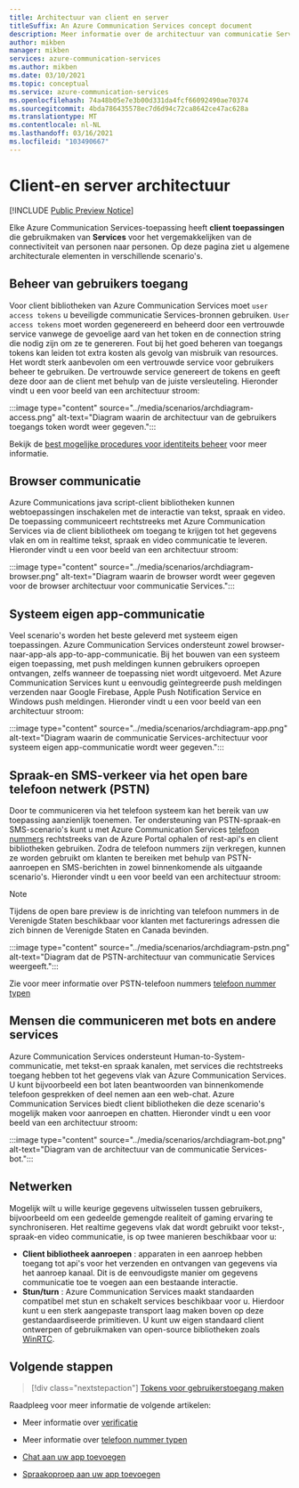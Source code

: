 ```yaml
---
title: Architectuur van client en server
titleSuffix: An Azure Communication Services concept document
description: Meer informatie over de architectuur van communicatie Services.
author: mikben
manager: mikben
services: azure-communication-services
ms.author: mikben
ms.date: 03/10/2021
ms.topic: conceptual
ms.service: azure-communication-services
ms.openlocfilehash: 74a48b05e7e3b00d331da4fcf66092490ae70374
ms.sourcegitcommit: 4bda786435578ec7d6d94c72ca8642ce47ac628a
ms.translationtype: MT
ms.contentlocale: nl-NL
ms.lasthandoff: 03/16/2021
ms.locfileid: "103490667"
---
```

# <a name="client-and-server-architecture"></a>Client-en server architectuur

[!INCLUDE [Public Preview Notice](../includes/public-preview-include.md)]


<!--
> [!WARNING]
> This document is under construction and needs the following items to be addressed:
> - Need to add security best practices for token management here
> - Reference docs:
> - https://docs.microsoft.com/windows/security/threat-protection/security-policy-settings/create-a-token-object
> - https://docs.microsoft.com/azure/aks/operator-best-practices-identity
> - https://docs.microsoft.com/cloud-app-security/api-tokens?view=gestures-1.0-->

Elke Azure Communication Services-toepassing heeft **client toepassingen** die gebruikmaken van **Services** voor het vergemakkelijken van de connectiviteit van personen naar personen. Op deze pagina ziet u algemene architecturale elementen in verschillende scenario's.

## <a name="user-access-management"></a>Beheer van gebruikers toegang

Voor client bibliotheken van Azure Communication Services moet `user access tokens` u beveiligde communicatie Services-bronnen gebruiken. `User access tokens` moet worden gegenereerd en beheerd door een vertrouwde service vanwege de gevoelige aard van het token en de connection string die nodig zijn om ze te genereren. Fout bij het goed beheren van toegangs tokens kan leiden tot extra kosten als gevolg van misbruik van resources. Het wordt sterk aanbevolen om een vertrouwde service voor gebruikers beheer te gebruiken. De vertrouwde service genereert de tokens en geeft deze door aan de client met behulp van de juiste versleuteling. Hieronder vindt u een voor beeld van een architectuur stroom:

:::image type="content" source="../media/scenarios/archdiagram-access.png" alt-text="Diagram waarin de architectuur van de gebruikers toegangs token wordt weer gegeven.":::

Bekijk de [best mogelijke procedures voor identiteits beheer](../../security/fundamentals/identity-management-best-practices.md) voor meer informatie.

## <a name="browser-communication"></a>Browser communicatie

Azure Communications java script-client bibliotheken kunnen webtoepassingen inschakelen met de interactie van tekst, spraak en video. De toepassing communiceert rechtstreeks met Azure Communication Services via de client bibliotheek om toegang te krijgen tot het gegevens vlak en om in realtime tekst, spraak en video communicatie te leveren. Hieronder vindt u een voor beeld van een architectuur stroom:

:::image type="content" source="../media/scenarios/archdiagram-browser.png" alt-text="Diagram waarin de browser wordt weer gegeven voor de browser architectuur voor communicatie Services.":::

## <a name="native-app-communication"></a>Systeem eigen app-communicatie

Veel scenario's worden het beste geleverd met systeem eigen toepassingen. Azure Communication Services ondersteunt zowel browser-naar-app-als app-to-app-communicatie.  Bij het bouwen van een systeem eigen toepassing, met push meldingen kunnen gebruikers oproepen ontvangen, zelfs wanneer de toepassing niet wordt uitgevoerd. Met Azure Communication Services kunt u eenvoudig geïntegreerde push meldingen verzenden naar Google Firebase, Apple Push Notification Service en Windows push meldingen. Hieronder vindt u een voor beeld van een architectuur stroom:

:::image type="content" source="../media/scenarios/archdiagram-app.png" alt-text="Diagram waarin de communicatie Services-architectuur voor systeem eigen app-communicatie wordt weer gegeven.":::

## <a name="voice-and-sms-over-the-public-switched-telephony-network-pstn"></a>Spraak-en SMS-verkeer via het open bare telefoon netwerk (PSTN)

Door te communiceren via het telefoon systeem kan het bereik van uw toepassing aanzienlijk toenemen. Ter ondersteuning van PSTN-spraak-en SMS-scenario's kunt u met Azure Communication Services [telefoon nummers](../quickstarts/telephony-sms/get-phone-number.md) rechtstreeks van de Azure Portal ophalen of rest-api's en client bibliotheken gebruiken. Zodra de telefoon nummers zijn verkregen, kunnen ze worden gebruikt om klanten te bereiken met behulp van PSTN-aanroepen en SMS-berichten in zowel binnenkomende als uitgaande scenario's. Hieronder vindt u een voor beeld van een architectuur stroom:

> [!Note]
> Tijdens de open bare preview is de inrichting van telefoon nummers in de Verenigde Staten beschikbaar voor klanten met facturerings adressen die zich binnen de Verenigde Staten en Canada bevinden.

:::image type="content" source="../media/scenarios/archdiagram-pstn.png" alt-text="Diagram dat de PSTN-architectuur van communicatie Services weergeeft.":::

Zie voor meer informatie over PSTN-telefoon nummers [telefoon nummer typen](../concepts/telephony-sms/plan-solution.md)

## <a name="humans-communicating-with-bots-and-other-services"></a>Mensen die communiceren met bots en andere services

Azure Communication Services ondersteunt Human-to-System-communicatie, met tekst-en spraak kanalen, met services die rechtstreeks toegang hebben tot het gegevens vlak van Azure Communication Services. U kunt bijvoorbeeld een bot laten beantwoorden van binnenkomende telefoon gesprekken of deel nemen aan een web-chat. Azure Communication Services biedt client bibliotheken die deze scenario's mogelijk maken voor aanroepen en chatten. Hieronder vindt u een voor beeld van een architectuur stroom:

:::image type="content" source="../media/scenarios/archdiagram-bot.png" alt-text="Diagram van de architectuur van de communicatie Services-bot.":::

## <a name="networking"></a>Netwerken

Mogelijk wilt u wille keurige gegevens uitwisselen tussen gebruikers, bijvoorbeeld om een gedeelde gemengde realiteit of gaming ervaring te synchroniseren. Het realtime gegevens vlak dat wordt gebruikt voor tekst-, spraak-en video communicatie, is op twee manieren beschikbaar voor u:

- **Client bibliotheek aanroepen** : apparaten in een aanroep hebben toegang tot api's voor het verzenden en ontvangen van gegevens via het aanroep kanaal. Dit is de eenvoudigste manier om gegevens communicatie toe te voegen aan een bestaande interactie.
- **Stun/turn** : Azure Communication Services maakt standaarden compatibel met stun en schakelt services beschikbaar voor u. Hierdoor kunt u een sterk aangepaste transport laag maken boven op deze gestandaardiseerde primitieven. U kunt uw eigen standaard client ontwerpen of gebruikmaken van open-source bibliotheken zoals [WinRTC](https://github.com/microsoft/winrtc).

## <a name="next-steps"></a>Volgende stappen

> [!div class="nextstepaction"]
> [Tokens voor gebruikerstoegang maken](../quickstarts/access-tokens.md)

Raadpleeg voor meer informatie de volgende artikelen:

- Meer informatie over [verificatie](../concepts/authentication.md)
- Meer informatie over [telefoon nummer typen](../concepts/telephony-sms/plan-solution.md)

- [Chat aan uw app toevoegen](../quickstarts/chat/get-started.md)
- [Spraakoproep aan uw app toevoegen](../quickstarts/voice-video-calling/getting-started-with-calling.md)
